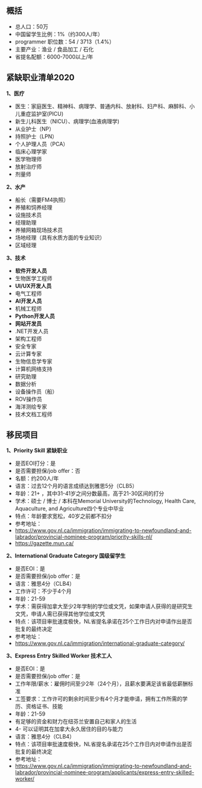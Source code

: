 ## 概括

- 总人口：50万
- 中国留学生比例：1%（约300人/年）
- programmer 职位数：54 / 3713（1.4%）
- 主要产业：渔业 / 食品加工 / 石化
- 省提名配额：6000-7000以上/年

## 紧缺职业清单2020

**1、医疗**

- 医生：家庭医生、精神科、病理学、普通内科、放射科、妇产科、麻醉科、小儿重症监护室(PICU)
- 新生儿科医生（NICU）、病理学(血液病理学)
- 从业护士（NP）
- 持照护士（LPN）
- 个人护理人员（PCA）
- 临床心理学家
- 医学物理师
- 放射治疗师
- 剂量师

**2、水产**

- 船长（需要FM4执照）
- 养殖和饲养经理
- 设施技术员
- 经理助理
- 养殖网箱现场技术员
- 场地经理（具有水质方面的专业知识）
- 区域经理

**3、技术**

- **软件开发人员**
- 生物医学工程师
- **UI/UX开发人员**
- 电气工程师
- **AI开发人员**
- 机械工程师
- **Python开发人员**
- **网站开发员**
- .NET开发人员
- 架构工程师
- 安全专家
- 云计算专家
- 生物信息学专家
- 计算机网络支持
- 研究助理
- 数据分析
- 设备操作员（船）
- ROV操作员
- 海洋测绘专家
- 技术文档工程师

## 移民项目

**1、Priority Skill 紧缺职业**

- 是否EOI打分：是
- 是否需要担保/job offer：否
- 名额：约200人/年
- 语言：过去12个月的语言成绩达到雅思5分（CLB5）
- 年龄：21+ ，其中31-41岁之间分数最高，高于21-30区间的打分
- 学术：硕士 / 博士 / 本科在Memorial University的Technology, Health Care, Aquaculture, and Agriculture四个专业中毕业
- 特点：年龄要求宽松，40岁之前都不扣分
- 参考地址：
- https://www.gov.nl.ca/immigration/immigrating-to-newfoundland-and-labrador/provincial-nominee-program/priority-skills-nl/
- https://gazette.mun.ca/

**2、International Graduate Category 国级留学生**

- 是否EOI：是
- 是否需要担保/job offer：是
- 语言：雅思4分（CLB4）
- 工作许可：不少于4个月
- 年龄：21-59
- 学术：需获得加拿大至少2年学制的学位或文凭，如果申请人获得的是研究生文凭，申请人需已获得其他学位或文凭
- 特点：该项目审批速度极快，NL省提名承诺在25个工作日内对申请作出是否批复的最终决定
- 参考地址：
- https://www.gov.nl.ca/immigration/international-graduate-category/

**3、Express Entry Skilled Worker 技术工人**

- 是否EOI：是
- 是否需要担保/job offer：是
- 工作年限/薪水：雇佣时间至少2年（24个月），且薪水要满足该省最低薪酬标准
- 工签要求：工作许可的剩余时间至少有4个月才能申请，拥有工作所需的学历、资格证书、技能
- 年龄：21-59
- 有足够的资金和财力在纽芬兰安置自己和家人的生活
- 4- 可以证明其在加拿大永久居住的目的与能力
- 语言：雅思4分（CLB4）
- 特点：该项目审批速度极快，NL省提名承诺在25个工作日内对申请作出是否批复的最终决定
- 参考地址：
- https://www.gov.nl.ca/immigration/immigrating-to-newfoundland-and-labrador/provincial-nominee-program/applicants/express-entry-skilled-worker/
